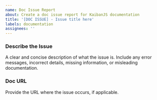```yaml
---
name: Doc Issue Report
about: Create a doc issue report for KaibanJS documentation
title: '[DOC ISSUE] - Issue title here'
labels: documentation
assignees: ''
---
```


### Describe the Issue

A clear and concise description of what the issue is. Include any error messages, incorrect details, missing information, or misleading documentation.

### Doc URL

Provide the URL where the issue occurs, if applicable.
